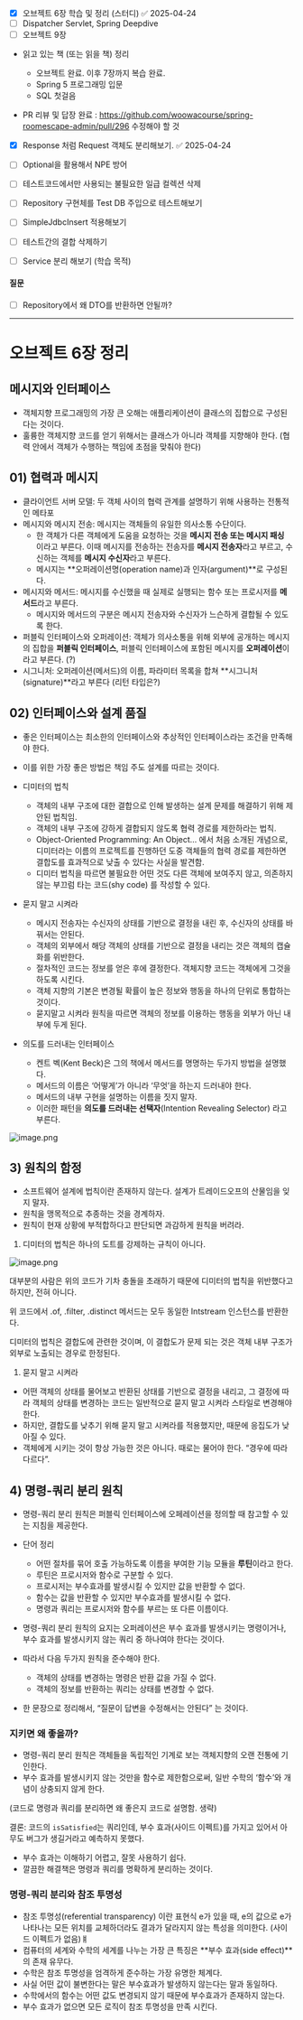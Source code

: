 - [x] 오브젝트 6장 학습 및 정리 (스터디) ✅ 2025-04-24
- [ ] Dispatcher Servlet, Spring Deepdive
- [ ] 오브젝트 9장

- 읽고 있는 책 (또는 읽을 책) 정리
  - 오브젝트 완료. 이후 7장까지 복습 완료.
  - Spring 5 프로그래밍 입문
  - SQL 첫걸음


- PR 리뷰 및 답장 완료 : https://github.com/woowacourse/spring-roomescape-admin/pull/296
수정해야 할 것
- [x] Response 처럼 Request 객체도 분리해보기.  ✅ 2025-04-24
- [ ] Optional을 활용해서 NPE 방어
- [ ] 테스트코드에서만 사용되는 불필요한 일급 컬렉션 삭제
- [ ] Repository 구현체를 Test DB 주입으로 테스트해보기
- [ ] SimpleJdbcInsert 적용해보기
- [ ] 테스트간의 결합 삭제하기
- [ ] Service 분리 해보기 (학습 목적)


#### 질문
- [ ] Repository에서 왜 DTO를 반환하면 안될까?


---


# 오브젝트 6장 정리
## 메시지와 인터페이스

- 객체지향 프로그래밍의 가장 큰 오해는 애플리케이션이 클래스의 집합으로 구성된다는 것이다.
- 훌륭한 객체지향 코드를 얻기 위해서는 클래스가 아니라 객체를 지향해야 한다. (협력 안에서 객체가 수행하는 책임에 초점을 맞춰야 한다)

## 01) 협력과 메시지

- 클라이언트 서버 모델: 두 객체 사이의 협력 관계를 설명하기 위해 사용하는 전통적인 메타포
- 메시지와 메시지 전송: 메시지는 객체들의 유일한 의사소통 수단이다.
    - 한 객체가 다른 객체에게 도움을 요청하는 것을 **메시지 전송 또는 메시지 패싱** 이라고 부른다. 이때 메시지를 전송하는 전송자를 **메시지 전송자**라고 부르고, 수신하는 객체를 **메시지 수신자**라고 부른다.
    - 메시지는 **오퍼레이션명(operation name)과 인자(argument)**로 구성된다.
- 메시지와 메서드: 메시지를 수신했을 때 실제로 실행되는 함수 또는 프로시저를 **메서드**라고 부른다.
    - 메시지와 메서드의 구분은 메시지 전송자와 수신자가 느슨하게 결합될 수 있도록 한다.
- 퍼블릭 인터페이스와 오퍼레이션: 객체가 의사소통을 위해 외부에 공개하는 메시지의 집합을 **퍼블릭 인터페이스**, 퍼블릭 인터페이스에 포함된 메시지를 **오퍼레이션**이라고 부른다. (?)
- 시그니처: 오퍼레이션(메서드)의 이름, 파라미터 목록을 합쳐 **시그니처(signature)**라고 부른다 (리턴 타입은?)

## 02) 인터페이스와 설계 품질

- 좋은 인터페이스는 최소한의 인터페이스와 추상적인 인터페이스라는 조건을 만족해야 한다.
    
- 이를 위한 가장 좋은 방법은 책임 주도 설계를 따르는 것이다.
    
- 디미터의 법칙
    
    - 객체의 내부 구조에 대한 결합으로 인해 발생하는 설계 문제를 해결하기 위해 제안된 법칙임.
    - 객체의 내부 구조에 강하게 결합되지 않도록 협력 경로를 제한하라는 법칙.
    - Object-Oriented Programming: An Object… 에서 처음 소개된 개념으로, 디미터라는 이름의 프로젝트를 진행하던 도중 객체들의 협력 경로를 제한하면 결합도를 효과적으로 낮출 수 있다는 사실을 발견함.
    - 디미터 법칙을 따르면 불필요한 어떤 것도 다른 객체에 보여주지 않고, 의존하지 않는 부끄럼 타는 코드(shy code) 를 작성할 수 있다.
- 묻지 말고 시켜라
    
    - 메시지 전송자는 수신자의 상태를 기반으로 결정을 내린 후, 수신자의 상태를 바꿔서는 안된다.
    - 객체의 외부에서 해당 객체의 상태를 기반으로 결정을 내리는 것은 객체의 캡슐화를 위반한다.
    - 절차적인 코드는 정보를 얻은 후에 결정한다. 객체지향 코드는 객체에게 그것을 하도록 시킨다.
    - 객체 지향의 기본은 변경될 확률이 높은 정보와 행동을 하나의 단위로 통합하는 것이다.
    - 묻지말고 시켜라 원칙을 따르면 객체의 정보를 이용하는 행동을 외부가 아닌 내부에 두게 된다.
- 의도를 드러내는 인터페이스
    
    - 켄트 벡(Kent Beck)은 그의 책에서 메서드를 명명하는 두가지 방법을 설명했다.
    - 메서드의 이름은 ‘어떻게’가 아니라 ‘무엇’을 하는지 드러내야 한다.
    - 메서드의 내부 구현을 설명하는 이름을 짓지 말자.
    - 이러한 패턴을 **의도를 드러내는 선택자**(Intention Revealing Selector) 라고 부른다.

![image.png](attachment:3342e06f-6379-4dce-863a-861df96e417d:image.png)

## 3) 원칙의 함정

- 소프트웨어 설계에 법칙이란 존재하지 않는다. 설계가 트레이드오프의 산물임을 잊지 말자.
- 원칙을 맹목적으로 추종하는 것을 경계하자.
- 원칙이 현재 상황에 부적합하다고 판단되면 과감하게 원칙을 버려라.

1. 디미터의 법칙은 하나의 도트를 강제하는 규칙이 아니다.

![image.png](attachment:d36451fe-3377-4e9c-9b0c-5e7701ee74d8:image.png)

대부분의 사람은 위의 코드가 기차 충돌을 초래하기 때문에 디미터의 법칙을 위반했다고 하지만, 전혀 아니다.

위 코드에서 .of, .filter, .distinct 메서드는 모두 동일한 Intstream 인스턴스를 반환한다.

디미터의 법칙은 결합도에 관련한 것이며, 이 결합도가 문제 되는 것은 객체 내부 구조가 외부로 노출되는 경우로 한정된다.

1. 묻지 말고 시켜라

- 어떤 객체의 상태를 물어보고 반환된 상태를 기반으로 결정을 내리고, 그 결정에 따라 객체의 상태를 변경하는 코드는 일반적으로 묻지 말고 시켜라 스타일로 변경해야 한다.
- 하지만, 결합도를 낮추기 위해 묻지 말고 시켜라를 적용했지만, 때문에 응집도가 낮아질 수 있다.
- 객체에게 시키는 것이 항상 가능한 것은 아니다. 때로는 물어야 한다. “경우에 따라 다르다”.

## 4) 명령-쿼리 분리 원칙

- 명령-쿼리 분리 원칙은 퍼블릭 인터페이스에 오페레이션을 정의할 때 참고할 수 있는 지침을 제공한다.
    
- 단어 정리
    
    - 어떤 절차를 묶어 호출 가능하도록 이름을 부여한 기능 모듈을 **루틴**이라고 한다.
    - 루틴은 프로시저와 함수로 구분할 수 있다.
    - 프로시저는 부수효과를 발생시킬 수 있지만 값을 반환할 수 없다.
    - 함수는 값을 반환할 수 있지만 부수효과를 발생시킬 수 없다.
    - 명령과 쿼리는 프로시저와 함수를 부르는 또 다른 이름이다.
- 명령-쿼리 분리 원칙의 요지는 오퍼레이션은 부수 효과를 발생시키는 명령이거나, 부수 효과를 발생시키지 않는 쿼리 중 하나여야 한다는 것이다.
    
- 따라서 다음 두가지 원칙을 준수해야 한다.
    
    - 객체의 상태를 변경하는 명령은 반환 값을 가질 수 없다.
    - 객체의 정보를 반환하는 쿼리는 상태를 변경할 수 없다.
- 한 문장으로 정리해서, “질문이 답변을 수정해서는 안된다” 는 것이다.
    

### 지키면 왜 좋을까?

- 명령-쿼리 분리 원칙은 객체들을 독립적인 기계로 보는 객체지향의 오랜 전통에 기인한다.
- 부수 효과를 발생시키지 않는 것만을 함수로 제한함으로써, 일반 수학의 ‘함수’와 개념이 상충되지 않게 한다.

(코드로 명령과 쿼리를 분리하면 왜 좋은지 코드로 설명함. 생략)

결론: 코드의 `isSatisfied`는 쿼리인데, 부수 효과(사이드 이펙트)를 가지고 있어서 아무도 버그가 생길거라고 예측하지 못했다.

- 부수 효과는 이해하기 어렵고, 잘못 사용하기 쉽다.
- 깔끔한 해결책은 명령과 쿼리를 명확하게 분리하는 것이다.

### 명령-쿼리 분리와 참조 투명성

- 참조 투명성(referential transparency) 이란 표현식 e가 있을 때, e의 값으로 e가 나타나는 모든 위치를 교체하더라도 결과가 달라지지 않는 특성을 의미한다. (사이드 이펙트가 없음)ㅒ
- 컴퓨터의 세계와 수학의 세계를 나누는 가장 큰 특징은 **부수 효과(side effect)**의 존재 유무다.
- 수학은 참조 투명성을 엄격하게 준수하는 가장 유명한 체계다.
- 사실 어떤 값이 불변한다는 말은 부수효과가 발생하지 않는다는 말과 동일하다.
- 수학에서의 함수는 어떤 값도 변경되지 않기 때문에 부수효과가 존재하지 않는다.
- 부수 효과가 없으면 모든 로직이 참조 투명성을 만족 시킨다.
